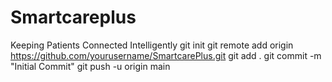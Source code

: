 # Smartcareplus
Keeping Patients Connected Intelligently
git init
git remote add origin https://github.com/yourusername/SmartcarePlus.git
git add .
git commit -m "Initial Commit"
git push -u origin main